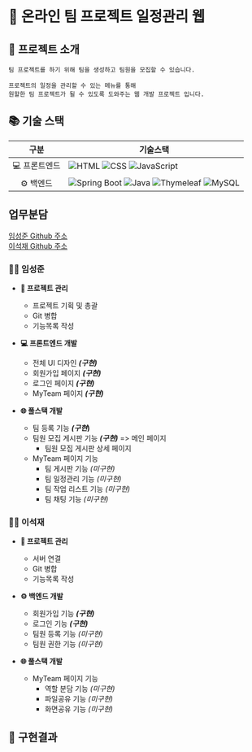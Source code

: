 # 🚀 온라인 팀 프로젝트 일정관리 웹
## 📝 프로젝트 소개
```
팀 프로젝트를 하기 위해 팀을 생성하고 팀원을 모집할 수 있습니다.

프로젝트의 일정을 관리할 수 있는 메뉴를 통해
원할한 팀 프로젝트가 될 수 있도록 도와주는 웹 개발 프로젝트 입니다.
```

## 📚 기술 스택
구분 | 기술스택
:--: | --
💻 프론트엔드 | ![HTML](https://img.shields.io/badge/HTML-E34F26?logo=html5&logoColor=white) ![CSS](https://img.shields.io/badge/CSS-1572B6?logo=css3&logoColor=white) ![JavaScript](https://img.shields.io/badge/JavaScript-F7DF1E?logo=javascript&logoColor=black)
⚙️ 백엔드 | ![Spring Boot](https://img.shields.io/badge/Spring%20Boot-6DB33F?logo=springboot&logoColor=white) ![Java](https://img.shields.io/badge/Java-007396?logo=java&logoColor=white) ![Thymeleaf](https://img.shields.io/badge/Thymeleaf-005F0F?logo=thymeleaf&logoColor=white) ![MySQL](https://img.shields.io/badge/MySQL-4479A1?logo=mysql&logoColor=white)

## 업무분담
[임성준 Github 주소](https://github.com/Seong-Jun1525)<br>
[이석재 Github 주소](https://github.com/SeokjaeL)
### 🧑‍💻 임성준
- **💼 프로젝트 관리**
    - 프로젝트 기획 및 총괄
    - Git 병합
    - 기능목록 작성

- **💻 프론트엔드 개발**
    - 전체 UI 디자인 **_(구현)_**
    - 회원가입 페이지 **_(구현)_**
    - 로그인 페이지 **_(구현)_**
    - MyTeam 페이지 **_(구현)_**

- **🌐 풀스택 개발**
    - 팀 등록 기능 **_(구현_)**
    - 팀원 모집 게시판 기능 **_(구현)_** => 메인 페이지
        - 팀원 모집 게시판 상세 페이지
    - MyTeam 페이지 기능
        - 팀 게시판 기능 _(미구현)_
        - 팀 일정관리 기능 _(미구현)_
        - 팀 작업 리스트 기능 _(미구현)_
        - 팀 채팅 기능 _(미구현)_

### 🧑‍💻 이석재
- **💼 프로젝트 관리**
    - 서버 연결
    - Git 병합
    - 기능목록 작성

- **⚙️ 백엔드 개발**
    - 회원가입 기능 **_(구현)_**
    - 로그인 기능 **_(구현)_**
    - 팀원 등록 기능 _(미구현)_
    - 팀원 권한 기능 _(미구현)_

- **🌐 풀스택 개발**
    - MyTeam 페이지 기능
        - 역할 분담 기능 _(미구현)_
        - 파일공유 기능 _(미구현)_
        - 화면공유 기능 _(미구현)_

## 📸 구현결과
